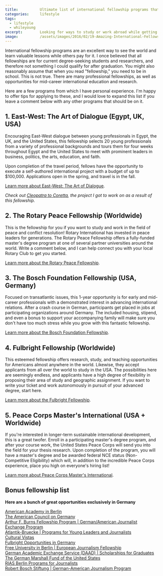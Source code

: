 ```yaml
---
title:			Ultimate list of international fellowship programs that can change your life
categories:		lifestyle
tags:
  - lifestyle
  - whileyoung
excerpt:		Looking for ways to study or work abroad while getting someone else to pay for the experience? Check out this list of international fellowship programs!
image:			/assets/images/2016/02/19-Amazing-International-Fellowship-Programs-Featured-Image.jpg
---
```



International fellowship programs are an excellent way to see the world and learn valuable lessons while others pay for it. I once believed that all fellowships are for current degree-seeking students and researchers, and therefore not something I could qualify for after graduation. You might also reasonably assume that when you read "fellowship," you need to be in school. This is not true. There are many professional fellowships, as well as opportunities for mid-career international education and research.

Here are a few programs from which I have personal experience. I'm happy to offer tips for applying to these, and I would love to expand this list if you leave a comment below with any other programs that should be on it.

## 1. East-West: The Art of Dialogue (Egypt, UK, USA)

Encouraging East-West dialogue between young professionals in Egypt, the UK, and the United States, this fellowship selects 20 young professionals from a variety of professional backgrounds and tours them for four weeks throughout Egypt and the United States to meet with prominent leaders in business, politics, the arts, education, and faith.

Upon completion of the travel period, fellows have the opportunity to execute a self-authored international project with a budget of up to $100,000. Applications open in the spring, and travel is in the fall. 

[Learn more about East-West: The Art of Dialogue](https://www.eastwestdialogue.org/).

*Check out [Cleopatra to Coretta](https://cleopatratocoretta.org), the project I got to work on as a result of this fellowship.*

## 2. The Rotary Peace Fellowship (Worldwide)

This is the fellowship for you if you want to study and work in the field of peace and conflict resolution! Rotary International has invested in peace leaders for generations. The Rotary Peace Fellowship offers a fully-funded master's degree program at one of several partner universities around the world. Write a comment below, and I can help connect you with your local Rotary Club to get you started. 

[Learn more about the Rotary Peace Fellowship](https://www.rotary.org/myrotary/en/get-involved/exchange-ideas/peace-fellowships).

## 3. The Bosch Foundation Fellowship (USA, Germany)

Focused on transatlantic issues, this 1-year opportunity is for early and mid-career professionals with a demonstrated interest in advancing international relations. After a crash course in German, participants get placed in jobs at participating organizations around Germany. The included housing, stipend, and even a bonus to support your accompanying family will make sure you don't have too much stress while you grow with this fantastic fellowship.

[Learn more about the Bosch Foundation Fellowship](https://www.bosch-stiftung.de/en/project/robert-bosch-foundation-fellowship-program).

## 4. Fulbright Fellowship (Worldwide)

This esteemed fellowship offers research, study, and teaching opportunities for Americans almost anywhere in the world. Likewise, they accept applicants from all over the world to study in the USA. The possibilities here are seemingly endless, and applicants have a high degree of flexibility in proposing their area of study and geographic assignment. If you want to write your ticket and work autonomously in pursuit of your advanced degree, start here.

[Learn more about the Fulbright Fellowship](https://www.iie.org/en/Fulbright/).

## 5. Peace Corps Master's International (USA + Worldwide)

If you're interested in longer-term sustainable international development, this is a great twofer. Enroll in a participating master's degree program, and after your course work, the United States Peace Corps will send you into the field for your thesis research. Upon completion of the program, you will have a master's degree and be awarded federal NCE status (Non-Competitive Eligibility) which will, in addition to the incredible Peace Corps experience, place you high on everyone's hiring list!

[Learn more about Peace Corps Master's International](https://www.peacecorps.gov/volunteer/university/mastersint/).

## Bonus fellowship list

**Here are a bunch of great opportunities exclusively in Germany**

[American Academy in Berlin](https://www.americanacademy.de/)  
[The American Council on Germany](https://www.acgusa.org/)  
[Arthur F. Burns Fellowship Program | German/American Journalist Exchange Program](https://www.icfj.org/our-work/burns)  
[Atlantik-Bruecke | Programs for Young Leaders and Journalists](https://www.atlantik-bruecke.org/)  
[Cultural Vistas](https://www.culturalvistas.org/)  
[Fulbright Opportunities in Germany](https://us.fulbrightonline.org/)  
[Free University in Berlin | European Journalism Fellowship](https://www.polsoz.fu-berlin.de/en/kommwiss/institut/journalistenkolleg/ejf/index.html)  
[German Academic Exchange Service (DAAD) | Scholarships for Graduates](https://www.daad.org/en/)  
[The German Marshall Fund of the United States](https://www.gmfus.org/transatlantic-leadership-initiatives/marshall-memorial-fellowship)  
[RIAS Berlin Programs for Journalists](https://riasberlin.org/en/home/)  
[Robert Bosch Stiftung | German-American Journalism Program](https://www.bosch-stiftung.de/en/project/reporters-field)  


